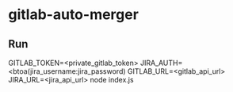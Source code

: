 # gitlab-auto-merger

## Run
GITLAB_TOKEN=<private_gitlab_token> JIRA_AUTH=<btoa(jira_username:jira_password) GITLAB_URL=<gitlab_api_url> JIRA_URL=<jira_api_url> node index.js
